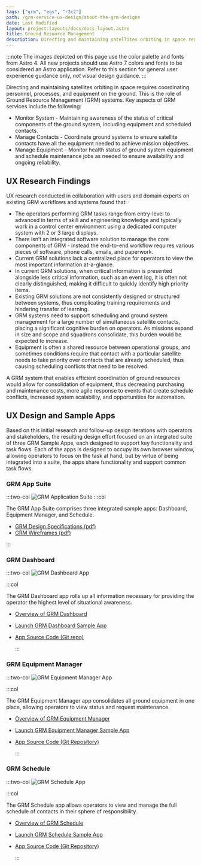 ```yaml
---
tags: ["grm", "egs", "r2c2"]
path: /grm-service-ux-design/about-the-grm-designs
date: Last Modified
layout: project:layouts/docs/docs-layout.astro
title: Ground Resource Management
description: Directing and maintaining satellites orbiting in space requires coordinating personnel, processes, and equipment on the ground. This is the role of Ground Resource Management (GRM) systems.
---
```


:::note
The images depicted on this page use the color palette and fonts from Astro 4. All new projects should use Astro 7 colors and fonts to be considered an Astro application. Refer to this section for general user experience guidance only, _not_ visual design guidance.
:::

Directing and maintaining satellites orbiting in space requires coordinating personnel, processes, and equipment on the ground. This is the role of Ground Resource Management (GRM) systems. Key aspects of GRM services include the following:

- Monitor System - Maintaining awareness of the status of critical components of the ground system, including equipment and scheduled contacts.
- Manage Contacts - Coordinate ground systems to ensure satellite contacts have all the equipment needed to achieve mission objectives.
- Manage Equipment - Monitor health status of ground system equipment and schedule maintenance jobs as needed to ensure availability and ongoing reliability.

## UX Research Findings

UX research conducted in collaboration with users and domain experts on existing GRM workflows and systems found that:

- The operators performing GRM tasks range from entry-level to advanced in terms of skill and engineering knowledge and typically work in a control center environment using a dedicated computer system with 2 or 3 large displays.
- There isn’t an integrated software solution to manage the core components of GRM - instead the end-to-end workflow requires various pieces of software, phone calls, emails, and paperwork.
- Current GRM solutions lack a centralized place for operators to view the most important information at-a-glance.
- In current GRM solutions, when critical information is presented alongside less critical information, such as an event log, it is often not clearly distinguished, making it difficult to quickly identify high priority items.
- Existing GRM solutions are not consistently designed or structured between systems, thus complicating training requirements and hindering transfer of learning.
- GRM systems need to support scheduling and ground system management for a large number of simultaneous satellite contacts, placing a significant cognitive burden on operators. As missions expand in size and scope and squadrons consolidate, this burden would be expected to increase.
- Equipment is often a shared resource between operational groups, and sometimes conditions require that contact with a particular satellite needs to take priority over contacts that are already scheduled, thus causing scheduling conflicts that need to be resolved.

A GRM system that enables efficient coordination of ground resources would allow for consolidation of equipment, thus decreasing purchasing and maintenance costs, more agile response to events that create schedule conflicts, increased system scalability, and opportunities for automation.

## UX Design and Sample Apps

Based on this initial research and follow-up design iterations with operators and stakeholders, the resulting design effort focused on an integrated suite of three GRM Sample Apps, each designed to support key functionality and task flows. Each of the apps is designed to occupy its own browser window, allowing operators to focus on the task at hand, but by virtue of being integrated into a suite, the apps share functionality and support common task flows.

### GRM App Suite

:::two-col
![GRM Application Suite](/img/service-specific-ux-design/grm/grm-suite-apps.webp)
:::col

The GRM App Suite comprises three integrated sample apps: Dashboard, Equipment Manager, and Schedule.

- [GRM Design Specifications (pdf)](/pdf/grm-specifications.pdf)
- [GRM Wireframes (pdf)](/pdf/grm-wireframes.pdf)

:::

### GRM Dashboard

:::two-col
![GRM Dashboard App](/img/service-specific-ux-design/grm/grm-dashboard-app.webp)

:::col

The GRM Dashboard app rolls up all information necessary for providing the operator the highest level of situational awareness.

- [Overview of GRM Dashboard](/grm-service-ux-design/grm-dashboard)
- [Launch GRM Dashboard Sample App](https://grm-dashboard-react.netlify.app)
- [App Source Code (Git repo)](https://github.com/RocketCommunicationsInc/grm-dashboard-react)

  :::

### GRM Equipment Manager

:::two-col
![GRM Equipment Manager App](/img/service-specific-ux-design/grm/grm-equipment-manager-app.webp)

:::col

The GRM Equipment Manager app consolidates all ground equipment in one place, allowing operators to view status and request maintenance.

- [Overview of GRM Equipment Manager](/grm-service-ux-design/grm-equipment-manager)
- [Launch GRM Equipment Manager Sample App](https://grm-equipment-react-ts.netlify.app)
- [App Source Code (Git Repository)](https://github.com/RocketCommunicationsInc/grm-equipment-react-ts)

  :::

### GRM Schedule

:::two-col
![GRM Schedule App](/img/service-specific-ux-design/grm/grm-schedule-app.webp)

:::col

The GRM Schedule app allows operators to view and manage the full schedule of contacts in their sphere of responsibility.

- [Overview of GRM Schedule](/grm-service-ux-design/grm-schedule)
- [Launch GRM Schedule Sample App](https://grm-schedule-react.netlify.app)
- [App Source Code (Git Repository)](https://github.com/RocketCommunicationsInc/grm-schedule-react)

  :::
